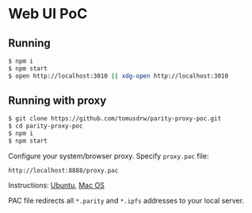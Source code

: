 # Web UI PoC

## Running

```bash
$ npm i
$ npm start
$ open http://localhost:3010 || xdg-open http://localhost:3010
```

## Running with proxy

```bash
$ git clone https://github.com/tomusdrw/parity-proxy-poc.git
$ cd parity-proxy-poc
$ npm i
$ npm start
```

Configure your system/browser proxy. Specify `proxy.pac` file:

```
http://localhost:8888/proxy.pac
```

Instructions: [Ubuntu](http://askubuntu.com/questions/37306/how-do-i-configure-apt-to-use-a-proxy-pac-file), [Mac OS](https://support.apple.com/kb/PH18553)

PAC file redirects all `*.parity` and `*.ipfs` addresses to your local server.
